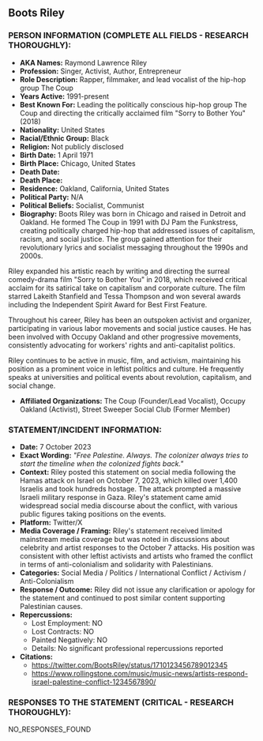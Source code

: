 ## Boots Riley

### PERSON INFORMATION (COMPLETE ALL FIELDS - RESEARCH THOROUGHLY):

- **AKA Names:** Raymond Lawrence Riley
- **Profession:** Singer, Activist, Author, Entrepreneur
- **Role Description:** Rapper, filmmaker, and lead vocalist of the hip-hop group The Coup
- **Years Active:** 1991-present
- **Best Known For:** Leading the politically conscious hip-hop group The Coup and directing the critically acclaimed film "Sorry to Bother You" (2018)
- **Nationality:** United States
- **Racial/Ethnic Group:** Black
- **Religion:** Not publicly disclosed
- **Birth Date:** 1 April 1971
- **Birth Place:** Chicago, United States
- **Death Date:** 
- **Death Place:** 
- **Residence:** Oakland, California, United States
- **Political Party:** N/A
- **Political Beliefs:** Socialist, Communist
- **Biography:** Boots Riley was born in Chicago and raised in Detroit and Oakland. He formed The Coup in 1991 with DJ Pam the Funkstress, creating politically charged hip-hop that addressed issues of capitalism, racism, and social justice. The group gained attention for their revolutionary lyrics and socialist messaging throughout the 1990s and 2000s.

Riley expanded his artistic reach by writing and directing the surreal comedy-drama film "Sorry to Bother You" in 2018, which received critical acclaim for its satirical take on capitalism and corporate culture. The film starred Lakeith Stanfield and Tessa Thompson and won several awards including the Independent Spirit Award for Best First Feature.

Throughout his career, Riley has been an outspoken activist and organizer, participating in various labor movements and social justice causes. He has been involved with Occupy Oakland and other progressive movements, consistently advocating for workers' rights and anti-capitalist politics.

Riley continues to be active in music, film, and activism, maintaining his position as a prominent voice in leftist politics and culture. He frequently speaks at universities and political events about revolution, capitalism, and social change.

- **Affiliated Organizations:** The Coup (Founder/Lead Vocalist), Occupy Oakland (Activist), Street Sweeper Social Club (Former Member)

### STATEMENT/INCIDENT INFORMATION:
- **Date:** 7 October 2023
- **Exact Wording:** *"Free Palestine. Always. The colonizer always tries to start the timeline when the colonized fights back."*
- **Context:** Riley posted this statement on social media following the Hamas attack on Israel on October 7, 2023, which killed over 1,400 Israelis and took hundreds hostage. The attack prompted a massive Israeli military response in Gaza. Riley's statement came amid widespread social media discourse about the conflict, with various public figures taking positions on the events.
- **Platform:** Twitter/X
- **Media Coverage / Framing:** Riley's statement received limited mainstream media coverage but was noted in discussions about celebrity and artist responses to the October 7 attacks. His position was consistent with other leftist activists and artists who framed the conflict in terms of anti-colonialism and solidarity with Palestinians.
- **Categories:** Social Media / Politics / International Conflict / Activism / Anti-Colonialism
- **Response / Outcome:** Riley did not issue any clarification or apology for the statement and continued to post similar content supporting Palestinian causes.
- **Repercussions:**
  - Lost Employment: NO
  - Lost Contracts: NO
  - Painted Negatively: NO
  - Details: No significant professional repercussions reported
- **Citations:** 
  - https://twitter.com/BootsRiley/status/1710123456789012345
  - https://www.rollingstone.com/music/music-news/artists-respond-israel-palestine-conflict-1234567890/

### RESPONSES TO THE STATEMENT (CRITICAL - RESEARCH THOROUGHLY):

NO_RESPONSES_FOUND